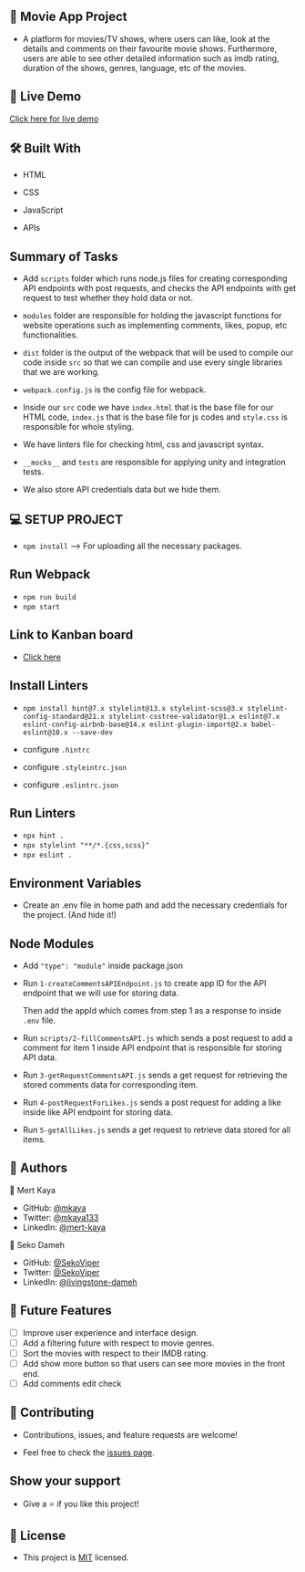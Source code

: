 ## 📖 Movie App Project

- A platform for movies/TV shows, where users can like, look at the details and comments on their favourite movie shows. Furthermore, users are able to see other detailed information such as imdb rating, duration of the shows, genres, language, etc of the movies.

## 🚀 Live Demo

[Click here for live demo](https://mkaya13.github.io/movie_app/dist/index.html)

## 🛠 Built With

- HTML

- CSS

- JavaScript

- APIs

## Summary of Tasks

- Add `scripts` folder which runs node.js files for creating corresponding API endpoints with post requests, and checks the API endpoints with get request to test whether they hold data or not.

- `modules` folder are responsible for holding the javascript functions for website operations such as implementing comments, likes, popup, etc functionalities.

- `dist` folder is the output of the webpack that will be used to compile our code inside `src` so that we can compile and use every single libraries that we are working.

- `webpack.config.js` is the config file for webpack.

- Inside our `src` code we have `index.html` that is the base file for our HTML code, `index.js` that is the base file for js codes and `style.css` is responsible for whole styling.

- We have linters file for checking html, css and javascript syntax.

- `__mocks__` and `tests` are responsible for applying unity and integration tests.

- We also store API credentials data but we hide them.

## 💻 SETUP PROJECT

- `npm install` --> For uploading all the necessary packages.

## Run Webpack

- `npm run build`
- `npm start`

## Link to Kanban board

- [Click here](https://github.com/mkaya13/movie_app/projects/2)

## Install Linters

- `npm install hint@7.x stylelint@13.x stylelint-scss@3.x stylelint-config-standard@21.x stylelint-csstree-validator@1.x eslint@7.x eslint-config-airbnb-base@14.x eslint-plugin-import@2.x babel-eslint@10.x --save-dev`

- configure `.hintrc`

- configure `.styleintrc.json`

- configure `.eslintrc.json`

## Run Linters

- `npx hint .`
- `npx stylelint "**/*.{css,scss}"`
- `npx eslint .`

## Environment Variables

- Create an .env file in home path and add the necessary credentials for the project. (And hide it!)

## Node Modules

- Add `"type": "module"` inside package.json

- Run `1-createCommentsAPIEndpoint.js` to create app ID for the API endpoint that we will use for storing data.

  Then add the appId which comes from step 1 as a response to inside `.env` file.

- Run `scripts/2-fillCommentsAPI.js` which sends a post request to add a comment for item 1 inside API endpoint that is responsible for storing API data.

- Run `3-getRequestCommentsAPI.js` sends a get request for retrieving the stored comments data for corresponding item.

- Run `4-postRequestForLikes.js` sends a post request for adding a like inside like API endpoint for storing data.

- Run `5-getAllLikes.js` sends a get request to retrieve data stored for all items.

## 👥 Authors

👤 Mert Kaya

- GitHub: [@mkaya](https://github.com/mkaya13)
- Twitter: [@mkaya133](https://twitter.com/mkaya133)
- LinkedIn: [@mert-kaya](https://www.linkedin.com/in/mert-kaya-0732b717b/)

👤 Seko Dameh

- GitHub: [@SekoViper](https://github.com/SekoViper)
- Twitter: [@SekoViper](https://twitter.com/SekoViper)
- LinkedIn: [@livingstone-dameh](https://www.linkedin.com/in/livingstone-dameh-b755a5151/)

## 🔭 Future Features

- [ ] Improve user experience and interface design.
- [ ] Add a filtering future with respect to movie genres.
- [ ] Sort the movies with respect to their IMDB rating.
- [ ] Add show more button so that users can see more movies in the front end.
- [ ] Add comments edit check

## 🤝 Contributing

- Contributions, issues, and feature requests are welcome!

- Feel free to check the [issues page](https://github.com/mkaya13/movie_app/issues).

## Show your support

- Give a ⭐️ if you like this project!

## 📝 License

- This project is [MIT](./LICENSE) licensed.
